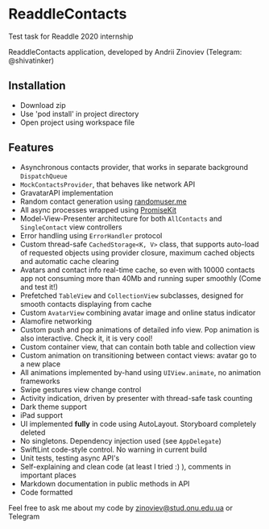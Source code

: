 # ReaddleContacts
Test task for Readdle 2020 internship

ReaddleContacts application, developed by Andrii Zinoviev (Telegram: @shivatinker)

## Installation
* Download zip
* Use 'pod install' in project directory
* Open project using workspace file

## Features
* Asynchronous contacts provider, that works in separate background `DispatchQueue`
* `MockContactsProvider`, that behaves like network API
* GravatarAPI implementation
* Random contact generation using [randomuser.me](https://randomuser.me)
* All async processes wrapped using [PromiseKit](https://github.com/mxcl/PromiseKit)
* Model-View-Presenter architecture for both `AllContacts` and `SingleContact` view controllers
* Error handling using `ErrorHandler` protocol
* Custom thread-safe `CachedStorage<K, V>` class, that supports auto-load of requested objects using provider closure, maximum cached objects and automatic cache clearing
* Avatars and contact info real-time cache, so even with 10000 contacts app not consuming more than 40Mb and running super smoothly (Come and test it!)
* Prefetched `TableView` and `CollectionView` subclasses, designed for smooth contacts displaying from cache
* Custom `AvatarView` combining avatar image and online status indicator
* Alamofire networking
* Custom push and pop animations of detailed info view. Pop animation is also interactive. Check it, it is very cool!
* Custom container view, that can contain both table and collection view
* Custom animation on transitioning between contact views: avatar go to a new place
* All animations implemented by-hand using `UIView.animate`, no animation frameworks
* Swipe gestures view change control
* Activity indication, driven by presenter with thread-safe task counting
* Dark theme support
* iPad support
* UI implemented **fully** in code using AutoLayout. Storyboard completely deleted
* No singletons. Dependency injection used (see `AppDelegate`)
* SwiftLint code-style control. No warning in current build
* Unit tests, testing async API's
* Self-explaining and clean code (at least I tried :) ), comments in important places
* Markdown documentation in public methods in API
* Code formatted

Feel free to ask me about my code by zinoviev@stud.onu.edu.ua or Telegram

